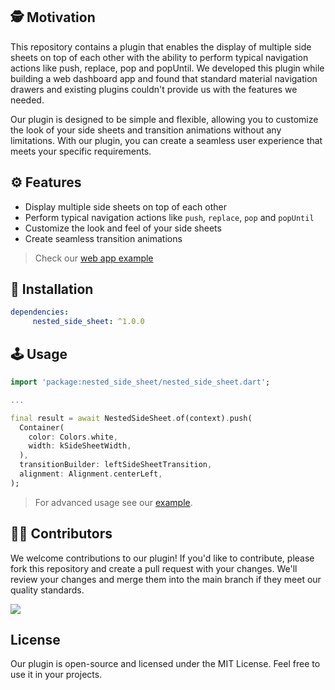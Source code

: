 ## 🕵️ Motivation

This repository contains a plugin that enables the display of multiple side sheets on top of each other with the ability to perform typical navigation actions like push, replace, pop and popUntil. We developed this plugin while building a web dashboard app and found that standard material navigation drawers and existing plugins couldn't provide us with the features we needed.

Our plugin is designed to be simple and flexible, allowing you to customize the look of your side sheets and transition animations without any limitations. With our plugin, you can create a seamless user experience that meets your specific requirements.

## ⚙ Features
* Display multiple side sheets on top of each other
* Perform typical navigation actions like `push`, `replace`, `pop` and `popUntil`
* Customize the look and feel of your side sheets
* Create seamless transition animations

> Check our [web app example](https://nested-side-sheet.web.app)


## 🔨 Installation
```yaml
dependencies:
     nested_side_sheet: ^1.0.0
```

## 🕹️ Usage
```dart
import 'package:nested_side_sheet/nested_side_sheet.dart';

...

final result = await NestedSideSheet.of(context).push(
  Container(
    color: Colors.white,
    width: kSideSheetWidth,
  ),
  transitionBuilder: leftSideSheetTransition,
  alignment: Alignment.centerLeft,
);
```

> For advanced usage see our [example](https://github.com/Krootl/nested-side-sheet/example).

## 🧑‍💻 Contributors
We welcome contributions to our plugin! If you'd like to contribute, please fork this repository and create a pull request with your changes. We'll review your changes and merge them into the main branch if they meet our quality standards.

<a href="https://github.com/Krootl/nested-side-sheet/graphs/contributors">
  <img src="https://contrib.rocks/image?repo=Krootl/nested-side-sheet" />
</a>

## License
Our plugin is open-source and licensed under the MIT License. Feel free to use it in your projects.